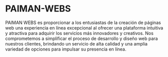 # PAIMAN-WEBS
PAIMAN WEBS es proporcionar a los entusiastas de la creación de páginas web una experiencia en línea excepcional al ofrecer una plataforma intuitiva y atractiva para adquirir los servicios más innovadores y creativos. Nos comprometemos a simplificar el proceso de desarrollo y diseño web para nuestros clientes, brindando un servicio de alta calidad y una amplia variedad de opciones para impulsar su presencia en línea.
